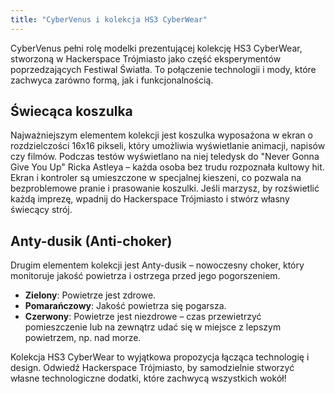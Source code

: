 ```yaml
---
title: "CyberVenus i kolekcja HS3 CyberWear"
---
```

CyberVenus pełni rolę modelki prezentującej kolekcję HS3 CyberWear, stworzoną w Hackerspace Trójmiasto jako część eksperymentów poprzedzających Festiwal Światła. To połączenie technologii i mody, które zachwyca zarówno formą, jak i funkcjonalnością.

## Świecąca koszulka
Najważniejszym elementem kolekcji jest koszulka wyposażona w ekran o rozdzielczości 16x16 pikseli, który umożliwia wyświetlanie animacji, napisów czy filmów. Podczas testów wyświetlano na niej teledysk do "Never Gonna Give You Up" Ricka Astleya – każda osoba bez trudu rozpoznała kultowy hit. Ekran i kontroler są umieszczone w specjalnej kieszeni, co pozwala na bezproblemowe pranie i prasowanie koszulki. Jeśli marzysz, by rozświetlić każdą imprezę, wpadnij do Hackerspace Trójmiasto i stwórz własny świecący strój.

## Anty-dusik (Anti-choker)
Drugim elementem kolekcji jest Anty-dusik – nowoczesny choker, który monitoruje jakość powietrza i ostrzega przed jego pogorszeniem.
- **Zielony**: Powietrze jest zdrowe.
- **Pomarańczowy**: Jakość powietrza się pogarsza.
- **Czerwony**: Powietrze jest niezdrowe – czas przewietrzyć pomieszczenie lub na zewnątrz udać się w miejsce z lepszym powietrzem, np. nad morze.

Kolekcja HS3 CyberWear to wyjątkowa propozycja łącząca technologię i design. Odwiedź Hackerspace Trójmiasto, by samodzielnie stworzyć własne technologiczne dodatki, które zachwycą wszystkich wokół!
